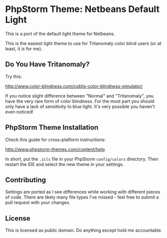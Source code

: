 # PhpStorm Theme: Netbeans Default Light 

This is a port of the default light theme for Netbeans. 

This is the easiest light theme to use for Tritanomaly color blind users
(or at least, it is for me).

## Do You Have Tritanomaly?

Try this:

http://www.color-blindness.com/coblis-color-blindness-simulator/

If you notice slight difference between "Normal" and "Tritanomaly",
you have the very rare form of color blindness. For the most part
you should only have a lack of sensitivity to blue light. It's
very possible you haven't even noticed!

## PhpStorm Theme Installation

Check this guide for cross-platform instructions:

http://www.phpstorm-themes.com/content/help

In short, put the `.icls` file in your PhpStorm `config/colors`
directory. Then restart the IDE and select the new theme in your
settings.

## Contributing

Settings are ported as I see differences while working with different
pieces of code. There are likely many file types I've missed -
feel free to submit a pull request with your changes.

## License

This is licensed as public domain. Do anything except hold me
accountable.